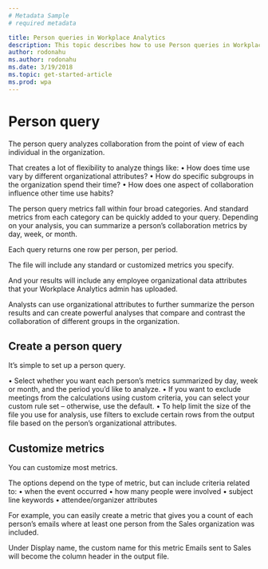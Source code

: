```yaml
---
# Metadata Sample
# required metadata

title: Person queries in Workplace Analytics 
description: This topic describes how to use Person queries in Workplace Analytics to analyze the collaboration of individuals in your organization, from the point of view of each individual.     
author: rodonahu
ms.author: rodonahu
ms.date: 3/19/2018
ms.topic: get-started-article
ms.prod: wpa
---
```

# Person query

The person query analyzes collaboration from the point of view of each individual in the organization.

That creates a lot of flexibility to analyze things like:
•	How does time use vary by different organizational attributes?
•	How do specific subgroups in the organization spend their time?
•	How does one aspect of collaboration influence other time use habits?
 
The person query metrics fall within four broad categories.
And standard metrics from each category can be quickly added to your query.
Depending on your analysis, you can summarize a person’s collaboration metrics by day, week, or month.

 

Each query returns one row per person, per period.

 

The file will include any standard or customized metrics you specify.

 

And your results will include any employee organizational data attributes that your Workplace Analytics admin has uploaded.

 


Analysts can use organizational attributes to further summarize the person results and can create powerful analyses that compare and contrast the collaboration of different groups in the organization.

 

## Create a person query

It’s simple to set up a person query.

•	Select whether you want each person’s metrics summarized by day, week or month, and the period you’d like to analyze.
•	If you want to exclude meetings from the calculations using custom criteria, you can select your custom rule set – otherwise, use the default.
•	To help limit the size of the file you use for analysis, use filters to exclude certain rows from the output file based on the person’s organizational attributes.

 
## Customize metrics

You can customize most metrics. 

The options depend on the type of metric, but can include criteria related to: 
•	when the event occurred
•	how many people were involved
•	subject line keywords
•	attendee/organizer attributes

For example, you can easily create a metric that gives you a count of each person’s emails where at least one person from the Sales organization was included.
 

Under Display name, the custom name for this metric Emails sent to Sales will become the column header in the output file.
